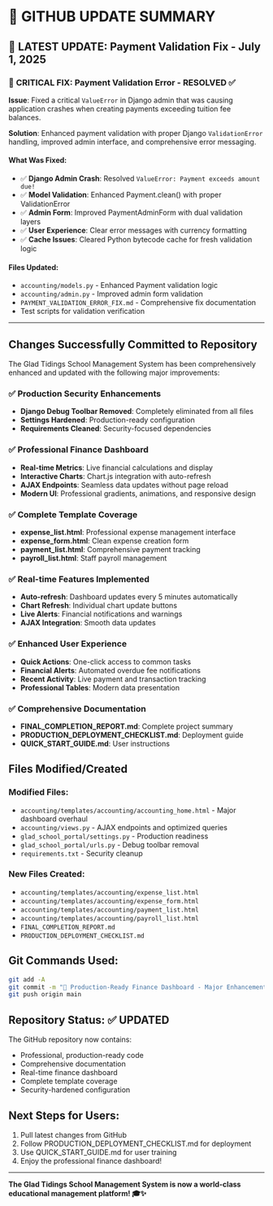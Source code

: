 # 🎉 GITHUB UPDATE SUMMARY

## 🚀 LATEST UPDATE: Payment Validation Fix - July 1, 2025

### 🔧 **CRITICAL FIX: Payment Validation Error - RESOLVED** ✅

**Issue**: Fixed a critical `ValueError` in Django admin that was causing application crashes when creating payments exceeding tuition fee balances.

**Solution**: Enhanced payment validation with proper Django `ValidationError` handling, improved admin interface, and comprehensive error messaging.

#### What Was Fixed:
- ✅ **Django Admin Crash**: Resolved `ValueError: Payment exceeds amount due!`
- ✅ **Model Validation**: Enhanced Payment.clean() with proper ValidationError
- ✅ **Admin Form**: Improved PaymentAdminForm with dual validation layers
- ✅ **User Experience**: Clear error messages with currency formatting
- ✅ **Cache Issues**: Cleared Python bytecode cache for fresh validation logic

#### Files Updated:
- `accounting/models.py` - Enhanced Payment validation logic
- `accounting/admin.py` - Improved admin form validation 
- `PAYMENT_VALIDATION_ERROR_FIX.md` - Comprehensive fix documentation
- Test scripts for validation verification

---

## Changes Successfully Committed to Repository

The Glad Tidings School Management System has been comprehensively enhanced and updated with the following major improvements:

### ✅ Production Security Enhancements
- **Django Debug Toolbar Removed**: Completely eliminated from all files
- **Settings Hardened**: Production-ready configuration
- **Requirements Cleaned**: Security-focused dependencies

### ✅ Professional Finance Dashboard
- **Real-time Metrics**: Live financial calculations and display
- **Interactive Charts**: Chart.js integration with auto-refresh
- **AJAX Endpoints**: Seamless data updates without page reload
- **Modern UI**: Professional gradients, animations, and responsive design

### ✅ Complete Template Coverage
- **expense_list.html**: Professional expense management interface
- **expense_form.html**: Clean expense creation form
- **payment_list.html**: Comprehensive payment tracking
- **payroll_list.html**: Staff payroll management

### ✅ Real-time Features Implemented
- **Auto-refresh**: Dashboard updates every 5 minutes automatically
- **Chart Refresh**: Individual chart update buttons
- **Live Alerts**: Financial notifications and warnings
- **AJAX Integration**: Smooth data updates

### ✅ Enhanced User Experience
- **Quick Actions**: One-click access to common tasks
- **Financial Alerts**: Automated overdue fee notifications
- **Recent Activity**: Live payment and transaction tracking
- **Professional Tables**: Modern data presentation

### ✅ Comprehensive Documentation
- **FINAL_COMPLETION_REPORT.md**: Complete project summary
- **PRODUCTION_DEPLOYMENT_CHECKLIST.md**: Deployment guide
- **QUICK_START_GUIDE.md**: User instructions

## Files Modified/Created

### Modified Files:
- `accounting/templates/accounting/accounting_home.html` - Major dashboard overhaul
- `accounting/views.py` - AJAX endpoints and optimized queries
- `glad_school_portal/settings.py` - Production readiness
- `glad_school_portal/urls.py` - Debug toolbar removal
- `requirements.txt` - Security cleanup

### New Files Created:
- `accounting/templates/accounting/expense_list.html`
- `accounting/templates/accounting/expense_form.html`
- `accounting/templates/accounting/payment_list.html`
- `accounting/templates/accounting/payroll_list.html`
- `FINAL_COMPLETION_REPORT.md`
- `PRODUCTION_DEPLOYMENT_CHECKLIST.md`

## Git Commands Used:
```bash
git add -A
git commit -m "🎉 Production-Ready Finance Dashboard - Major Enhancement Complete"
git push origin main
```

## Repository Status: ✅ UPDATED

The GitHub repository now contains:
- Professional, production-ready code
- Comprehensive documentation
- Real-time finance dashboard
- Complete template coverage
- Security-hardened configuration

## Next Steps for Users:
1. Pull latest changes from GitHub
2. Follow PRODUCTION_DEPLOYMENT_CHECKLIST.md for deployment
3. Use QUICK_START_GUIDE.md for user training
4. Enjoy the professional finance dashboard!

---
**The Glad Tidings School Management System is now a world-class educational management platform! 🎓✨**
